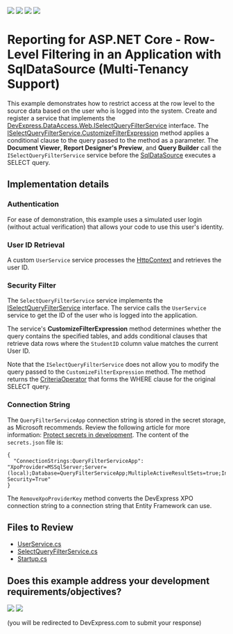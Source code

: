 <!-- default badges list -->
![](https://img.shields.io/endpoint?url=https://codecentral.devexpress.com/api/v1/VersionRange/358396707/23.2.3%2B)
[![](https://img.shields.io/badge/Open_in_DevExpress_Support_Center-FF7200?style=flat-square&logo=DevExpress&logoColor=white)](https://supportcenter.devexpress.com/ticket/details/T990777)
[![](https://img.shields.io/badge/📖_How_to_use_DevExpress_Examples-e9f6fc?style=flat-square)](https://docs.devexpress.com/GeneralInformation/403183)
[![](https://img.shields.io/badge/💬_Leave_Feedback-feecdd?style=flat-square)](#does-this-example-address-your-development-requirementsobjectives)
<!-- default badges end -->
# Reporting for ASP.NET Core - Row-Level Filtering in an Application with SqlDataSource (Multi-Tenancy Support)

This example demonstrates how to restrict access at the row level to the source data based on the user who is logged into the system. Create and register a service that implements the [DevExpress.DataAccess.Web.ISelectQueryFilterService](https://docs.devexpress.com/CoreLibraries/DevExpress.DataAccess.Web.ISelectQueryFilterService) interface. The [ISelectQueryFilterService.CustomizeFilterExpression](https://docs.devexpress.com/CoreLibraries/DevExpress.DataAccess.Web.ISelectQueryFilterService.CustomizeFilterExpression(DevExpress.DataAccess.Sql.SelectQuery-DevExpress.Data.Filtering.CriteriaOperator)) method applies a conditional clause to the query passed to the method as a parameter.  The **Document Viewer**, **Report Designer's Preview**, and **Query Builder** call the `ISelectQueryFilterService` service before the [SqlDataSource](https://docs.devexpress.com/CoreLibraries/DevExpress.DataAccess.Sql.SqlDataSource) executes a SELECT query.

## Implementation details

### Authentication

For ease of demonstration, this example uses a simulated user login (without actual verification) that allows your code to use this user's identity.

### User ID Retrieval

A custom `UserService` service processes the [HttpContext](https://docs.microsoft.com/en-us/dotnet/api/microsoft.aspnetcore.http.httpcontext) and retrieves the user ID.


### Security Filter

The `SelectQueryFilterService` service implements the [ISelectQueryFilterService](https://docs.devexpress.com/CoreLibraries/DevExpress.DataAccess.Web.ISelectQueryFilterService) interface. The service calls the `UserService` service to get the ID of the user who is logged into the application.

The service's **CustomizeFilterExpression** method determines whether the query contains the specified tables, and adds conditional clauses that retrieve data rows where the `StudentID` column value matches the current User ID. 

Note that the `ISelectQueryFilterService` does not allow you to modify the query passed to the `CustomizeFilterExpression` method. The method returns the [CriteriaOperator](https://docs.devexpress.com/CoreLibraries/DevExpress.Data.Filtering.CriteriaOperator) that forms the WHERE clause for the original SELECT query.

### Connection String

The `QueryFilterServiceApp` connection string is stored in the secret storage, as Microsoft recommends. Review the following article for more information: [Protect secrets in development](https://docs.microsoft.com/en-us/aspnet/core/security/app-secrets). The content of the `secrets.json` file is:

```
{
  "ConnectionStrings:QueryFilterServiceApp": "XpoProvider=MSSqlServer;Server=(local);Database=QueryFilterServiceApp;MultipleActiveResultSets=true;Integrated Security=True"
}
```
The `RemoveXpoProviderKey` method converts the DevExpress XPO connection string to a connection string that Entity Framework can use.

## Files to Review

- [UserService.cs](QueryFilterServiceApp/Services/UserService.cs)
- [SelectQueryFilterService.cs](QueryFilterServiceApp/Services/SelectQueryFilterService.cs)
- [Startup.cs](QueryFilterServiceApp/Startup.cs)
<!-- feedback -->
## Does this example address your development requirements/objectives?

[<img src="https://www.devexpress.com/support/examples/i/yes-button.svg"/>](https://www.devexpress.com/support/examples/survey.xml?utm_source=github&utm_campaign=reporting-asp-net-core-multi-tenancy-security-filter&~~~was_helpful=yes) [<img src="https://www.devexpress.com/support/examples/i/no-button.svg"/>](https://www.devexpress.com/support/examples/survey.xml?utm_source=github&utm_campaign=reporting-asp-net-core-multi-tenancy-security-filter&~~~was_helpful=no)

(you will be redirected to DevExpress.com to submit your response)
<!-- feedback end -->
